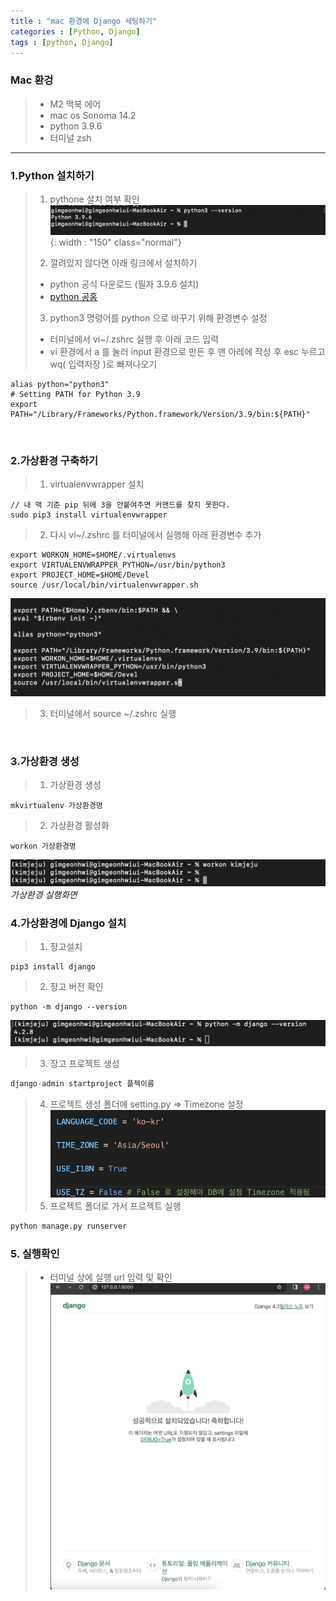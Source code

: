 ```yaml
---
title : "mac 환경에 Django 세팅하기"
categories : [Python, Django]
tags : [python, Django]
---
```


### Mac 환겅
> - M2 맥북 에어
> - mac os Sonoma 14.2
> - python 3.9.6
> - 터미널 zsh
<!-- ![content image](/assets/img/22-12-17_post/2.png){: width : "150" class="normal"} -->

<hr/>

### 1.Python 설치하기
> 1. pythone 설치 여부 확인
![content image](/assets/img/23-12-20_post/1.png){: width : "150" class="normal"}
>
> 2. 깔려있지 않다면 아래 링크에서 설치하기
>  - python 공식 다운로드 (필자 3.9.6 설치)
>  - [python 공홈](https://www.python.org/downloads/)
>
> 3. python3 명령어를 python 으로 바꾸기 위해 환경변수 설정
> - 터미널에서 vi~/.zshrc 실행 후 아래 코드 입력
> - vi 환경에서 a 를 눌러 input 환경으로 만든 후 맨 아레에 작성 후 esc 누르고 wq( 입력저장 )로 빠져나오기
```
alias python="python3"
# Setting PATH for Python 3.9
export PATH="/Library/Frameworks/Python.framework/Version/3.9/bin:${PATH}"
```

<br />

### 2.가상환경 구축하기
> 1. virtualenvwrapper 설치
```
// 내 맥 기준 pip 뒤에 3을 안붙여주면 커맨드를 찾지 못한다.
sudo pip3 install virtualenvwrapper
```
> 2. 다시 vi~/.zshrc 를 터미널에서 실행해 아래 환경변수 추가
```
export WORKON_HOME=$HOME/.virtualenvs
export VIRTUALENVWRAPPER_PYTHON=/usr/bin/python3
export PROJECT_HOME=$HOME/Devel
source /usr/local/bin/virtualenvwrapper.sh
```
![content image](/assets/img/23-12-20_post/2.png)
> 3. 터미널에서 source ~/.zshrc 실행

<br />

### 3.가상환경 생성
> 1. 가상환경 생성
```
mkvirtualenv 가상환경명
```
> 2. 가상환경 활성화
```
workon 가상환경명
```
![content image](/assets/img/23-12-20_post/3.png)
*가상환경 실행화면*

### 4.가상환경에 Django 설치
> 1. 장고설치
```
pip3 install django
```
> 2. 장고 버전 확인
```
python -m django --version
```
![content image](/assets/img/23-12-20_post/4.png)
> 3. 장고 프로젝트 생성
```python
django-admin startproject 플젝이름 
```
> 4. 프로젝트 생성 폴더에 setting.py => Timezone 설정
![content image](/assets/img/23-12-20_post/5.png)
> 5. 프로젝트 폴더로 가서 프로젝트 실행
```python
python manage.py runserver
```

### 5. 실행확인
> - 터미널 상에 실행 url 입력 및 확인
![content image](/assets/img/23-12-20_post/6.png)














